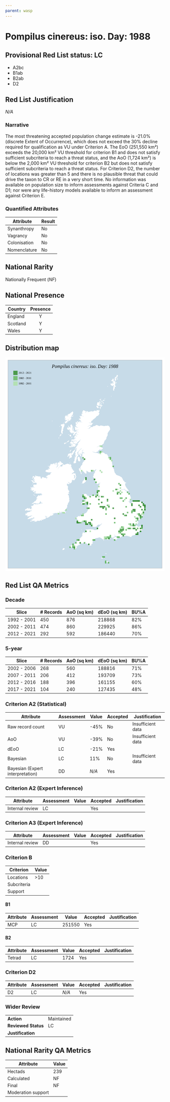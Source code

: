 ```yaml
---
parent: wasp
---
```


# Pompilus cinereus: iso. Day: 1988

## Provisional Red List status: LC
- A2bc
- B1ab
- B2ab
- D2

## Red List Justification
*N/A*

### Narrative


The most threatening accepted population change estimate is -21.0% (discrete Extent of Occurrence), which does not exceed the 30% decline required for qualification as VU under Criterion A. The EoO (251,550 km²) exceeds the 20,000 km² VU threshold for criterion B1 and does not satisfy sufficient subcriteria to reach a threat status, and the AoO (1,724 km²) is below the 2,000 km² VU threshold for criterion B2 but does not satisfy sufficient subcriteria to reach a threat status. For Criterion D2, the number of locations was greater than 5 and there is no plausible threat that could drive the taxon to CR or RE in a very short time. No information was available on population size to inform assessments against Criteria C and D1; nor were any life-history models available to inform an assessment against Criterion E.

### Quantified Attributes
|Attribute|Result|
|---|---|
|Synanthropy|No|
|Vagrancy|No|
|Colonisation|No|
|Nomenclature|No|


## National Rarity
Nationally Frequent (*NF*)

## National Presence
|Country|Presence
|---|:-:|
|England|Y|
|Scotland|Y|
|Wales|Y|


## Distribution map
![](../map/572.svg)

## Red List QA Metrics
### Decade
| Slice | # Records | AoO (sq km) | dEoO (sq km) |BU%A |
|---|---|---|---|---|
|1992 - 2001|450|876|218868|82%|
|2002 - 2011|474|860|229925|86%|
|2012 - 2021|292|592|186440|70%|

### 5-year
| Slice | # Records | AoO (sq km) | dEoO (sq km) |BU%A |
|---|---|---|---|---|
|2002 - 2006|268|560|188816|71%|
|2007 - 2011|206|412|193709|73%|
|2012 - 2016|188|396|161155|60%|
|2017 - 2021|104|240|127435|48%|

### Criterion A2 (Statistical)
|Attribute|Assessment|Value|Accepted|Justification
|---|---|---|---|---|
|Raw record count|VU|-45%|No|Insufficient data|
|AoO|VU|-39%|No|Insufficient data|
|dEoO|LC|-21%|Yes||
|Bayesian|LC|11%|No|Insufficient data|
|Bayesian (Expert interpretation)|DD|*N/A*|Yes||

### Criterion A2 (Expert Inference)
|Attribute|Assessment|Value|Accepted|Justification
|---|---|---|---|---|
|Internal review|LC||Yes||

### Criterion A3 (Expert Inference)
|Attribute|Assessment|Value|Accepted|Justification
|---|---|---|---|---|
|Internal review|DD||Yes||

### Criterion B
|Criterion| Value|
|---|---|
|Locations|>10|
|Subcriteria||
|Support||

#### B1
|Attribute|Assessment|Value|Accepted|Justification
|---|---|---|---|---|
|MCP|LC|251550|Yes||

#### B2
|Attribute|Assessment|Value|Accepted|Justification
|---|---|---|---|---|
|Tetrad|LC|1724|Yes||

### Criterion D2
|Attribute|Assessment|Value|Accepted|Justification
|---|---|---|---|---|
|D2|LC|*N/A*|Yes||

### Wider Review
|  |  |
|---|---|
|**Action**|Maintained|
|**Reviewed Status**|LC|
|**Justification**||

## National Rarity QA Metrics
|Attribute|Value|
|---|---|
|Hectads|239|
|Calculated|NF|
|Final|NF|
|Moderation support||
